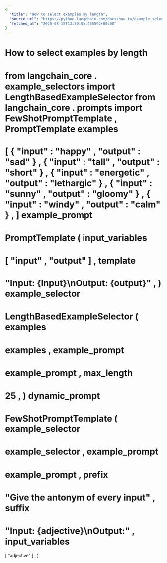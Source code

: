 ```yaml
---
{
  "title": "How to select examples by length",
  "source_url": "https://python.langchain.com/docs/how_to/example_selectors_length_based/",
  "fetched_at": "2025-08-15T13:50:05.455592+00:00"
}
---
```


# How to select examples by length

from
langchain_core
.
example_selectors
import
LengthBasedExampleSelector
from
langchain_core
.
prompts
import
FewShotPromptTemplate
,
PromptTemplate
examples
=
[
{
"input"
:
"happy"
,
"output"
:
"sad"
}
,
{
"input"
:
"tall"
,
"output"
:
"short"
}
,
{
"input"
:
"energetic"
,
"output"
:
"lethargic"
}
,
{
"input"
:
"sunny"
,
"output"
:
"gloomy"
}
,
{
"input"
:
"windy"
,
"output"
:
"calm"
}
,
]
example_prompt
=
PromptTemplate
(
input_variables
=
[
"input"
,
"output"
]
,
template
=
"Input: {input}\nOutput: {output}"
,
)
example_selector
=
LengthBasedExampleSelector
(
examples
=
examples
,
example_prompt
=
example_prompt
,
max_length
=
25
,
)
dynamic_prompt
=
FewShotPromptTemplate
(
example_selector
=
example_selector
,
example_prompt
=
example_prompt
,
prefix
=
"Give the antonym of every input"
,
suffix
=
"Input: {adjective}\nOutput:"
,
input_variables
=
[
"adjective"
]
,
)
